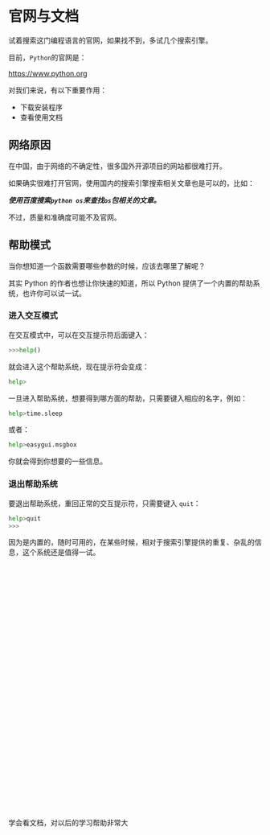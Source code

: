 # 官网与文档

试着搜索这门编程语言的官网，如果找不到，多试几个搜索引擎。

目前，`Python`的官网是：

<a href="https://www.python.org" target="_blank">https://www.python.org</a>

对我们来说，有以下重要作用：

- 下载安装程序
- 查看使用文档

## 网络原因

在中国，由于网络的不确定性，很多国外开源项目的网站都很难打开。

如果确实很难打开官网，使用国内的搜索引擎搜索相关文章也是可以的，比如：

**_使用百度搜索`python os`来查找`os`包相关的文章。_**

不过，质量和准确度可能不及官网。

## 帮助模式

当你想知道一个函数需要哪些参数的时候，应该去哪里了解呢？

其实 Python 的作者也想让你快速的知道，所以 Python 提供了一个内置的帮助系统，也许你可以试一试。

### 进入交互模式

在交互模式中，可以在交互提示符后面键入：

```python
>>>help()
```

就会进入这个帮助系统，现在提示符会变成：

```python
help>
```

一旦进入帮助系统，想要得到哪方面的帮助，只需要键入相应的名字，例如：

```python
help>time.sleep
```

或者：

```python
help>easygui.msgbox
```

你就会得到你想要的一些信息。

### 退出帮助系统

要退出帮助系统，重回正常的交互提示符，只需要键入 `quit`：

```python
help>quit
>>>
```

因为是内置的，随时可用的，在某些时候，相对于搜索引擎提供的重复、杂乱的信息，这个系统还是值得一试。

<div class="alert alert-info shadow-lg my-24">
    <div>
      <svg xmlns="http://www.w3.org/2000/svg" fill="none" viewBox="0 0 24 24" class="stroke-current flex-shrink-0 w-6 h-6"><path stroke-linecap="round" stroke-linejoin="round" stroke-width="2" d="M13 16h-1v-4h-1m1-4h.01M21 12a9 9 0 11-18 0 9 9 0 0118 0z"></path></svg>
      <span>学会看文档，对以后的学习帮助非常大</span>
    </div>
</div>
